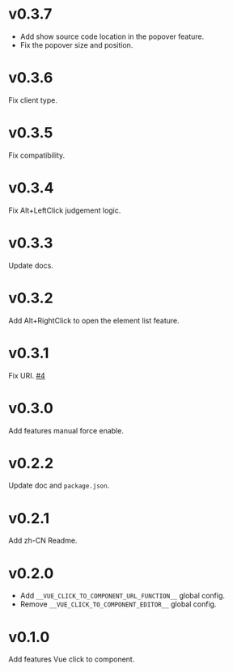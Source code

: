 # v0.3.7

- Add show source code location in the popover feature.
- Fix the popover size and position.

# v0.3.6

Fix client type.

# v0.3.5

Fix compatibility.

# v0.3.4

Fix Alt+LeftClick judgement logic.

# v0.3.3

Update docs.

# v0.3.2

Add Alt+RightClick to open the element list feature.

# v0.3.1

Fix URI. [#4](https://github.com/click-to-component/vue-click-to-component/issues/4)

# v0.3.0

Add features manual force enable.

# v0.2.2

Update doc and `package.json`.

# v0.2.1

Add zh-CN Readme.

# v0.2.0

- Add `__VUE_CLICK_TO_COMPONENT_URL_FUNCTION__` global config.
- Remove `__VUE_CLICK_TO_COMPONENT_EDITOR__` global config.

# v0.1.0

Add features Vue click to component.

